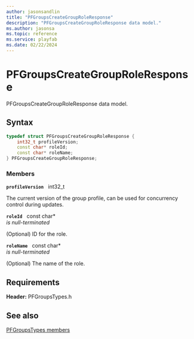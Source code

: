 ```yaml
---
author: jasonsandlin
title: "PFGroupsCreateGroupRoleResponse"
description: "PFGroupsCreateGroupRoleResponse data model."
ms.author: jasonsa
ms.topic: reference
ms.service: playfab
ms.date: 02/22/2024
---
```


# PFGroupsCreateGroupRoleResponse  

PFGroupsCreateGroupRoleResponse data model.  

## Syntax  
  
```cpp
typedef struct PFGroupsCreateGroupRoleResponse {  
    int32_t profileVersion;  
    const char* roleId;  
    const char* roleName;  
} PFGroupsCreateGroupRoleResponse;  
```
  
### Members  
  
**`profileVersion`** &nbsp; int32_t  
  
The current version of the group profile, can be used for concurrency control during updates.
  
**`roleId`** &nbsp; const char*  
*is null-terminated*  
  
(Optional) ID for the role.
  
**`roleName`** &nbsp; const char*  
*is null-terminated*  
  
(Optional) The name of the role.
  
  
## Requirements  
  
**Header:** PFGroupsTypes.h
  
## See also  
[PFGroupsTypes members](../pfgroupstypes_members.md)  

  
  
